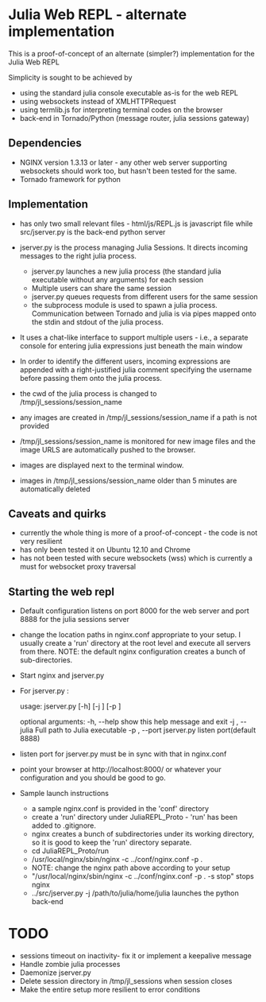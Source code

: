 Julia Web REPL - alternate implementation
=========================================

This is a proof-of-concept of an alternate (simpler?) implementation for the Julia Web REPL

Simplicity is sought to be achieved by 
- using the standard julia console executable as-is for the web REPL
- using websockets instead of XMLHTTPRequest
- using termlib.js for interpreting terminal codes on the browser
- back-end in Tornado/Python (message router, julia sessions gateway)


Dependencies
-------------
- NGINX version 1.3.13 or later - any other web server supporting websockets should work too, but hasn't been tested for the same.
- Tornado framework for python


Implementation
--------------
- has only two small relevant files - html/js/REPL.js is javascript file while src/jserver.py is the back-end python server
- jserver.py is the process managing Julia Sessions. It directs incoming messages to the right julia process.
    * jserver.py launches a new julia process (the standard julia executable without any arguments) for each session
    * Multiple users can share the same session
    * jserver.py queues requests from different users for the same session
    * the subprocess module is used to spawn a julia process. Communication between Tornado and julia is via pipes mapped onto the stdin and stdout of the julia process.
    
- It uses a chat-like interface to support multiple users - i.e., a separate console for entering julia expressions just beneath the main window
- In order to identify the different users, incoming expressions are appended with a right-justified julia comment specifying the username before passing them onto the julia process. 

- the cwd of the julia process is changed to /tmp/jl_sessions/session_name
- any images are created in /tmp/jl_sessions/session_name if a path is not provided
- /tmp/jl_sessions/session_name is monitored for new image files and the image URLS are automatically pushed to the browser.
- images are displayed next to the terminal window.
- images in /tmp/jl_sessions/session_name older than 5 minutes are automatically deleted
   

Caveats and quirks
------------------
- currently the whole thing is more of a proof-of-concept - the code is not very resilient
- has only been tested it on Ubuntu 12.10 and Chrome
- has not been tested with secure websockets (wss) which is currently a must for websocket proxy traversal


Starting the web repl
---------------------
- Default configuration listens on port 8000 for the web server and port 8888 for the julia sessions server
- change the location paths in nginx.conf appropriate to your setup. I usually create a 'run' directory at the root level and execute
  all servers from there. NOTE: the default nginx configuration creates a bunch of sub-directories. 
- Start nginx and jserver.py
- For jserver.py :

    usage: jserver.py [-h] [-j <path to julia>] [-p <port>]

    optional arguments:
        -h, --help              show this help message and exit
        -j <path to julia>, --julia <path to julia>
                                Full path to Julia executable
        -p <port>, --port <port>
                                jserver.py listen port(default 8888)
                        
- listen port for jserver.py must be in sync with that in nginx.conf
- point your browser at http://localhost:8000/ or whatever your configuration and you should be good to go.

- Sample launch instructions
    * a sample nginx.conf is provided in the 'conf' directory 
    * create a 'run' directory under JuliaREPL_Proto - 'run' has been added to .gitignore. 
    * nginx creates a bunch of subdirectories under its working directory, so it is good to keep the 'run' directory separate. 
    * cd JuliaREPL_Proto/run
    * /usr/local/nginx/sbin/nginx -c ../conf/nginx.conf -p .
    * NOTE: change the nginx path above according to your setup 
    * "/usr/local/nginx/sbin/nginx -c ../conf/nginx.conf -p . -s stop" stops nginx
    * ../src/jserver.py -j /path/to/julia/home/julia launches the python back-end


TODO
====
- sessions timeout on inactivity- fix it or implement a keepalive message
- Handle zombie julia processes
- Daemonize jserver.py
- Delete session directory in /tmp/jl_sessions when session closes
- Make the entire setup more resilient to error conditions


